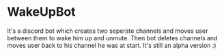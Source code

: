 # WakeUpBot
It's a discord bot which creates two seperate channels and moves user between them to wake him up and unmute. Then bot deletes channels and moves user back to his channel he was at start. It's still an alpha version :)
